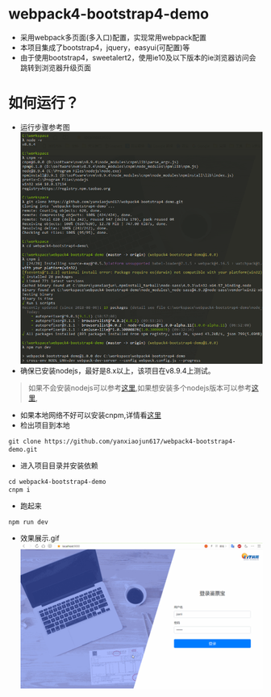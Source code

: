 # webpack4-bootstrap4-demo
* 采用webpack多页面(多入口)配置，实现常用webpack配置
* 本项目集成了bootstrap4，jquery，easyui(可配置)等
* 由于使用bootstrap4，sweetalert2，使用ie10及以下版本的ie浏览器访问会跳转到浏览器升级页面

# 如何运行？
* 运行步骤参考图  
![运行步骤.png](./doc/run.png)
* 确保已安装nodejs，最好是8.x以上，该项目在v8.9.4上测试。
> 如果不会安装nodejs可以参考[这里](https://www.jianshu.com/p/81072e9be3e4),如果想安装多个nodejs版本可以参考[这里](https://www.jianshu.com/p/17d3249e0619),
* 如果本地网络不好可以安装cnpm,详情看[这里](https://www.jianshu.com/p/79d4430e0a9d)
* 检出项目到本地
```
git clone https://github.com/yanxiaojun617/webpack4-bootstrap4-demo.git
```
* 进入项目目录并安装依赖
```
cd webpack4-bootstrap4-demo
cnpm i
```
* 跑起来
```
npm run dev
```
* 效果展示.gif
![效果展示](./doc/run.gif)
